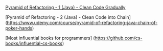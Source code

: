 [Pyramid of Refactoring - 1 (Java) - Clean Code Gradually](https://www.udemy.com/course/pyramid-of-refactoring-java-interpreter-factories)

[Pyramid of Refactoring - 2 (Java) - Clean Code into Chain] (https://www.udemy.com/course/pyramid-of-refactoring-java-chain-of-poker-hands)

[Most influential books for programmers] (https://github.com/cs-books/influential-cs-books)

